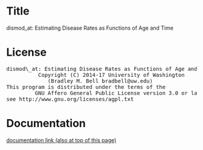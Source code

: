 # Title
dismod\_at: Estimating Disease Rates as Functions of Age and Time

# License
<pre>
dismod\_at: Estimating Disease Rates as Functions of Age and Time
          Copyright (C) 2014-17 University of Washington
             (Bradley M. Bell bradbell@uw.edu)
This program is distributed under the terms of the
	     GNU Affero General Public License version 3.0 or later
see http://www.gnu.org/licenses/agpl.txt
</pre>

# Documentation
[documentation link (also at top of this page)](
	https://bradbell.github.io/dismod_at/doc/index.html
)

